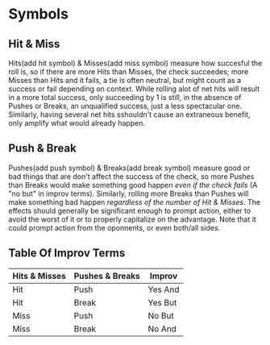# Symbols

## Hit & Miss
Hits(add hit symbol) & Misses(add miss symbol) measure how succesful the roll is, so if there are more Hits than Misses, the check succeedes; more Misses than Hits and it fails, a tie is often neutral, but might count as a success or fail depending on context. While rolling alot of net hits will result in a more total success, only succeeding by 1 is still, in the absence of Pushes or Breaks, an unqualified success, just a less spectacular one. Similarly, having several net hits sshouldn't cause an extraneous benefit, only amplify what would already happen. 

## Push & Break
Pushes(add push symbol) & Breaks(add break symbol) measure good or bad things that are don't affect the success of the check, so more Pushes than Breaks would make something good happen *even if the check fails* (A "no but" in improv terms). Similarly, rolling more Breaks than Pushes will make something bad happen *regardless of the number of Hit & Misses*. The effects should generally be significant enough to prompt action, either to avoid the worst of it or to properly capitalize on the advantage. Note that it could prompt action from the oponnents, or even both/all sides.

## Table Of Improv Terms

| Hits & Misses | Pushes & Breaks | Improv |
| --- | --- | --- |
| Hit | Push | Yes And |
| Hit | Break | Yes But |
| Miss | Push | No But |
| Miss | Break | No And |
